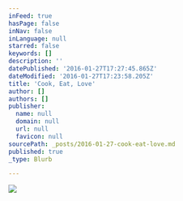 ```yaml
---
inFeed: true
hasPage: false
inNav: false
inLanguage: null
starred: false
keywords: []
description: ''
datePublished: '2016-01-27T17:27:45.865Z'
dateModified: '2016-01-27T17:23:58.205Z'
title: 'Cook, Eat, Love'
author: []
authors: []
publisher:
  name: null
  domain: null
  url: null
  favicon: null
sourcePath: _posts/2016-01-27-cook-eat-love.md
published: true
_type: Blurb

---
```

![](https://the-grid-user-content.s3-us-west-2.amazonaws.com/f568cff2-611f-4a7a-bbe8-c12ccc05ff34.jpg)